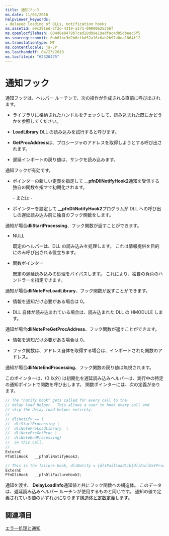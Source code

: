 ```yaml
---
title: 通知フック
ms.date: 11/04/2016
helpviewer_keywords:
- delayed loading of DLLs, notification hooks
ms.assetid: e9c291ed-2f2d-4319-a171-09800625256f
ms.openlocfilehash: 884d8e8479b7cad28d99e19adfac4d05dbeec5f5
ms.sourcegitcommit: 0ab61bc3d2b6cfbd52a16c6ab2b97a8ea1864f12
ms.translationtype: MT
ms.contentlocale: ja-JP
ms.lasthandoff: 04/23/2019
ms.locfileid: "62320475"
---
```

# <a name="notification-hooks"></a>通知フック

通知フックは、ヘルパー ルーチンで、次の操作が作成される直前に呼び出されます。

- ライブラリに格納されたハンドルをチェックして、読み込まれた既にかどうかを参照してください。

- **LoadLibrary** DLL の読み込みを試行すると呼びます。

- **GetProcAddress**は、プロシージャのアドレスを取得しようとする呼び出されます。

- 遅延インポートの戻り値は、サンクを読み込みます。

通知フックが有効です。

- ポインターの新しい定義を指定して **__pfnDliNotifyHook2**通知を受信する独自の関数を指すで初期化されます。

   \- または -

- ポインターを設定して **__pfnDliNotifyHook2**プログラムが DLL への呼び出しの遅延読み込み前に独自のフック関数をします。

通知が場合**dliStartProcessing**、フック関数が返すことができます。

- NULL

   既定のヘルパーは、DLL の読み込みを処理します。 これは情報提供を目的にのみ呼び出される役立ちます。

- 関数ポインター

   既定の遅延読み込みの処理をバイパスします。 これにより、独自の負荷のハンドラーを指定できます。

通知が場合**dliNotePreLoadLibrary**、フック関数が返すことができます。

- 情報を通知だけ必要がある場合は 0。

- DLL 自体が読み込まれている場合は、読み込まれた DLL の HMODULE します。

通知が場合**dliNotePreGetProcAddress**、フック関数が返すことができます。

- 情報を通知だけ必要がある場合は 0。

- フック関数は、アドレス自体を取得する場合は、インポートされた関数のアドレス。

通知が場合**dliNoteEndProcessing**、フック関数の戻り値は無視されます。

このポインターは、(0 以外) は初期化を遅延読み込みヘルパーは、実行中の特定の通知ポイントで関数を呼び出します。 関数ポインターには、次の定義があります。

```C
// The "notify hook" gets called for every call to the
// delay load helper.  This allows a user to hook every call and
// skip the delay load helper entirely.
//
// dliNotify == {
//  dliStartProcessing |
//  dliNotePreLoadLibrary  |
//  dliNotePreGetProc |
//  dliNoteEndProcessing}
//  on this call.
//
ExternC
PfnDliHook   __pfnDliNotifyHook2;

// This is the failure hook, dliNotify = {dliFailLoadLib|dliFailGetProc}
ExternC
PfnDliHook   __pfnDliFailureHook2;
```

通知を渡す、 **DelayLoadInfo**通知値と共にフック関数への構造体。 このデータは、遅延読み込みヘルパー ルーチンが使用するものと同じです。 通知の値で定義されている値のいずれかになります[構造体と定数定義](structure-and-constant-definitions.md)します。

## <a name="see-also"></a>関連項目

[エラー処理と通知](error-handling-and-notification.md)
